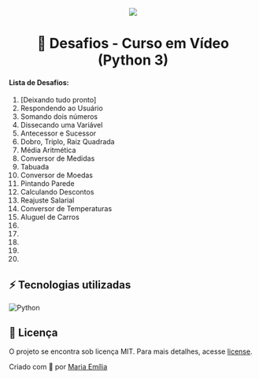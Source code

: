 <p align="center"><img src="https://blog.geekhunter.com.br/wp-content/uploads/2022/02/logo-curso-em-video.png"></p> 
<h1 align="center">💯 Desafios - Curso em Vídeo (Python 3)<br></h1></p>

#### Lista de Desafios:
001. [Deixando tudo pronto]
002. Respondendo ao Usuário
003. Somando dois números
004. Dissecando uma Variável
005. Antecessor e Sucessor
006. Dobro, Triplo, Raiz Quadrada
007. Média Aritmética
008. Conversor de Medidas
009. Tabuada
010. Conversor de Moedas
011. Pintando Parede
012. Calculando Descontos
013. Reajuste Salarial
014. Conversor de Temperaturas
015. Aluguel de Carros
016.
017.
018.
019.
020.



<h2 id="technologies"></h2>

## ⚡️ Tecnologias utilizadas
![Python](https://img.shields.io/badge/python-3670A0?style=for-the-badge&logo=python&logoColor=ffdd54)


## 📝 Licença
O projeto se encontra sob licença MIT. Para mais detalhes, acesse [license](LICENSE).

Criado com 💙 por [Maria Emília](https://github.com/lellismaria)

